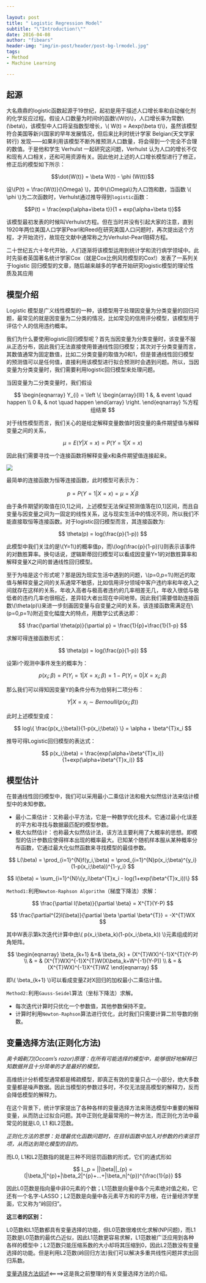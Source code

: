 ```yaml
---

layout: post
title: " Logistic Regression Model"
subtitle: "\"Introduction!\""
date: 2016-04-08
author: "fibears"
header-img: "img/in-post/header/post-bg-lrmodel.jpg"
tags:
- Method
- Machine Learning

---
```



## 起源

大名鼎鼎的logistic函数起源于19世纪，起初是用于描述人口增长率和自动催化剂的化学反应过程。假设人口数量为时间t的函数\\(W(t)\\)，人口增长率为常数\\(\beta\\)，该模型中人口将呈指数型增长，\\( W(t) = Aexp(\beta t)\\)，虽然该模型符合美国等新兴国家的早年发展情况，但后来比利时统计学家 Belgian(天文学家转行) 发现——如果利用该模型不断外推预测人口数量，将会得到一个完全不合理的数值。于是他和学生 Verhulst 一起研究这问题，Verhulst 认为人口的增长不仅和现有人口相关，还和可用资源有关。因此他对上述的人口增长模型进行了修正，修正后的模型如下所示：

$$\dot{W(t)} = \beta W(t) - \phi (W(t))$$

设\\(P(t) = \frac{W(t)}{\Omega} \\)，其中\\(\Omega\\)为人口饱和数，当函数 \\( \phi \\)为二次函数时，Verhulst通过推导得到`logistic`函数：

$$P(t) = \frac{exp{\alpha+\beta t}}{1 + exp(\alpha+\beta t)}$$

该模型最初发表的时候叫Verhulst方程。但在当时并没有引起大家的注意，直到1920年两位美国人口学家Pearl和Reed在研究美国人口问题时，再次提出这个方程，才开始流行，故现在文献中通常称之为Verhulst-Pearl阻碍方程。

二十世纪五六十年代开始，人们逐渐将该模型运用到统计学和流行病学领域中。此时先驱者英国著名统计学家Cox（就是Cox比例风险模型的Cox!）发表了一系列关于logistic 回归模型的文章，随后越来越多的学者开始研究logistic模型的理论性质及其应用

## 模型介绍

Logistic 模型是广义线性模型的一种，该模型用于处理因变量为分类变量的回归问题，最常见的就是因变量为二分类的情况，比如常见的信用评分模型，该模型用于评估个人的信用违约概率。

我们为什么要使用logistic回归模型呢？首先当因变量为分类变量时，该变量不服从正态分布，因此我们无法直接使用普通线性回归模型；其次对于分类变量而言，其数值通常为固定数值，比如二分类变量的取值为0和1，但是普通线性回归模型的预测值可以是任何值，直接利用该模型进行拟合预测时会遇到问题。所以，当因变量为分类变量时，我们需要利用logistic回归模型来处理问题。

当因变量为二分类变量时，我们假设

$$
\begin{eqnarray}
Y_{i} = \left \{
\begin{array}{lll} 
1 &, & event \quad happen \\ 
0 &, & not \quad happen 
\end{array} 
\right. 
\end{eqnarray} %方程组结束
$$

对于线性模型而言，我们关心的是给定解释变量数值时因变量的条件期望值与解释变量之间的关系，

$$\mu = E(Y|X=x) = P(Y=1|X=x)$$

因此我们需要寻找一个连接函数将解释变量x和条件期望值连接起来。

![](http://7xrn7f.com1.z0.glb.clouddn.com/16-3-8/25157423.jpg)

最简单的连接函数为恒等连接函数，此时模型可表示为：

$$
p = P(Y=1|X=x) = \mu = X^{'}\beta
$$

由于条件期望的取值在[0,1]之间，上述模型无法保证预测值落在[0,1]区间，而且自变量与因变量之间为一固定的线性关系，这与现实生活中的情况不同，所以我们不能直接取恒等连接函数。对于logistic回归模型而言，其连接函数为:

$$
\theta(p) = log(\frac{p}{1-p})
$$

此模型中我们关注的是\\(Y=1\\)的概率值p，而\\(log(\frac{p}{1-p})\\)则表示该事件的对数胜算率。换句话说，逻辑斯蒂回归模型可以看成因变量Y=1的对数胜算率和解释变量X之间的普通线性回归模型。

至于为啥是这个形式呢？那是因为现实生活中遇到的问题，\\(p=0,p=1\\)附近的取值与解释变量之间的关系通常不敏感，比如信用评分领域中客户违约率和年收入之间就存在这样的关系，年收入高者与极高者违约的几率相差无几，年收入很低与极低者的违约几率也很相近，差异较大者出现在中间地带。因此我们需要借助连接函数\\(\theta(p)\\)来进一步刻画因变量与自变量之间的关系，该连接函数需满足在\\(p=0,p=1\\)附近变化幅度大的特点，用数学公式表达即：

$$
\frac{\partial \theta(p)}{\partial p} = \frac{1}{p}+\frac{1}{1-p} 
$$

求解可得连接函数形式：

$$
\theta(p) = log(\frac{p}{1-p})
$$

设第i个观测中事件发生的概率为：

$$
p(x_i;\beta) = P(Y_i=1|X=x_i;\beta) = 1- P(Y_i=0|X=x_i;\beta)
$$

那么我们可以得知因变量Y的条件分布为伯努利二项分布：

$$
Y|X = x_i \sim Bernoulli(p(x_i;\beta))
$$

此时上述模型变成：

$$
log\{ \frac{p(x_i;\beta)}{1-p(x_i;\beta)} \} = \alpha + \beta^{T}x_i
$$

推导可得Logistic回归模型的表达式：

$$
p(x_i;\beta) = \frac{exp(\alpha+\beta^{T}x_i)}{1+exp(\alpha+\beta^{T}x_i)}
$$

## 模型估计

在普通线性回归模型中，我们可以采用最小二乘估计法和极大似然估计法来估计模型中的未知参数。

- 最小二乘估计：又称最小平方法，它是一种数学优化技术。它通过最小化误差的平方和寻找与数据最匹配的模型参数。
- 极大似然估计：也称最大似然估计法，该方法主要利用了大概率的思想。即模型的估计参数应使得样本出现的概率最大。已知某个随机样本服从某种概率分布函数，它通过最大化似然函数来寻找模型的最佳参数。

$$
L(\beta) = \prod_{i=1}^{N}f(y_i,\beta) = \prod_{i=1}^{N}p(x_i;\beta)^{y_i}(1-p(x_i;\beta))^{1-y_i}
$$

$$
l(\beta) = \sum_{i=1}^{N}\{y_i\beta^{T}x_i - log(1+exp(\beta^{T}x_i))\}
$$

`Method1:`利用`Newton-Raphson Algorithm`（梯度下降法）求解：

$$
\frac{\partial l(\beta)}{\partial \beta} = X^{T}(Y-P)
$$

$$
\frac{\partial^{2}l(\beta)}{\partial \beta \partial \beta^{T}} = -X^{T}WX
$$

其中W表示第k次迭代计算中由\\( p(x_i;\beta_k)(1-p(x_i;\beta_k)) \\)元素组成的对角矩阵。

$$
\begin{eqnarray}
\beta_{k+1} &=& \beta_{k} + (X^{T}WX)^{-1}X^{T}(Y-P) \\
& = & (X^{T}WX)^{-1}X^{T}W(X\beta_k+W^{-1}(Y-P)) \\
& = & (X^{T}WX)^{-1}X^{T}WZ
\end{eqnarray}
$$

即\\( \beta_{k+1} \\)可以看成变量Z对X回归的加权最小二乘估计值。


`Method2:`利用`Gauss-Seidel`算法（坐标下降法）求解。

- 每次迭代计算时只优化一个参数值，其他参数保持不变。
- 计算时利用`Newton-Raphson`算法进行优化，此时我们只需要计算二阶导数的倒数。


## 变量选择方法(正则化方法)

_奥卡姆剃刀(Occam’s razor)原理：在所有可能选择的模型中，能够很好地解释已知数据并且十分简单的才是最好的模型。_

高维统计分析模型通常都是稀疏模型，即真正有效的变量只占一小部分，绝大多数变量都是噪声数据。因此当模型的参数过多时，不仅无法提高模型的解释力，反而会降低模型的解释力。

在这个背景下，统计学家提出了各种各样的变量选择方法来筛选模型中重要的解释变量，从而防止过拟合问题。其中正则化是最常用的一种方法，而正则化方法中最常见的就是L0, L1 和L2范数。

_正则化方法的思想：处理最优化函数问题时，在目标函数中加入对参数的约束惩罚项，从而达到简化模型的目的。_

而L0, L1和L2范数指的就是三种不同惩罚函数的形式，它们的通式形如

$$
L_p = ||\beta||_{p} = (|\beta_1|^{p}+|\beta_2|^{p}+...+|\beta_n|^{p})^{\frac{1}{p}}
$$

因此L0范数是指向量中非0元素的个数；L1范数是向量中各个元素绝对值之和，它还有一个名字-LASSO；L2范数是向量中各元素平方和的平方根，在计量经济学里面，它又称为“岭回归”。

**这三者的区别：**

L0范数和L1范数都具有变量选择的功能，但L0范数很难优化求解(NP问题)，而L1范数是L0范数的最优凸近似，因此L1范数更容易求解，L1范数被广泛应用到各种各样的模型中；L2范数只能压缩系数的大小却将其压缩到0，因此L2范数没有变量选择的功能。但是利用L2范数(岭回归方法)我们可以解决多重共线性问题并求出回归系数。

[变量选择方法综述](http://fibears.top/2015/12/22/VariableSelectionMethod/)<====>这是我之前整理的有关变量选择方法的介绍。



